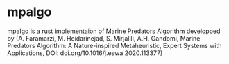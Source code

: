 # mpalgo
mpalgo is a rust implementaion of Marine Predators Algorithm developped by (A. Faramarzi, M. Heidarinejad, S. Mirjalili, A.H. Gandomi, Marine Predators Algorithm: A Nature-inspired Metaheuristic, Expert Systems with Applications, DOI: doi.org/10.1016/j.eswa.2020.113377) 
